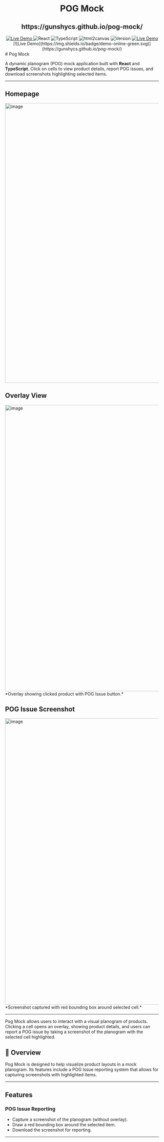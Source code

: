 <div align="center">
     <h1>POG Mock</h1>
     <h2>https://gunshycs.github.io/pog-mock/</h2>
    <a href="#">
        <img alt="Live Demo" src="https://img.shields.io/badge/demo-online-green.svg">
    </a>
    <img alt="React" src="https://img.shields.io/badge/React-18-blue?style=flat&logo=react&logoColor=white">
    <img alt="TypeScript" src="https://img.shields.io/badge/TypeScript-007ACC?style=flat&logo=typescript&logoColor=white">
    <img alt="html2canvas" src="https://img.shields.io/badge/html2canvas-FF6A00?style=flat&logo=html5&logoColor=white">
    <img alt="Version" src="https://img.shields.io/badge/version-1.0.0-blue.svg">
     <a href="https://gunshycs.github.io/pog-mock/" target="_blank" rel="noopener noreferrer">
       <img alt="Live Demo" src="https://img.shields.io/badge/demo-online-green.svg">
     </a>
     [![Live Demo](https://img.shields.io/badge/demo-online-green.svg)](https://gunshycs.github.io/pog-mock/)

</div>
# Pog Mock

A dynamic planogram (POG) mock application built with **React** and **TypeScript**. Click on cells to view product details, report POG issues, and download screenshots highlighting selected items.  

---

## Homepage
<img width="1916" height="912" alt="image" src="https://github.com/user-attachments/assets/e42702fa-b344-47c2-b51e-17f2cf356ec7" />

## Overlay View
<img width="1850" height="934" alt="image" src="https://github.com/user-attachments/assets/fd4281d3-50bf-408c-8dc2-d3640a3c54bb" />
*Overlay showing clicked product with POG Issue button.*

## POG Issue Screenshot
<img width="1850" height="934" alt="image" src="https://github.com/user-attachments/assets/081be72e-e80a-4079-994e-9fc405536206" />
*Screenshot captured with red bounding box around selected cell.*

---

Pog Mock allows users to interact with a visual planogram of products. Clicking a cell opens an overlay, showing product details, and users can report a POG issue by taking a screenshot of the planogram with the selected cell highlighted.

## 🌟 Overview

Pog Mock is designed to help visualize product layouts in a mock planogram. Its features include a POG Issue reporting system that allows for capturing screenshots with highlighted items.  

---

## Features
### POG Issue Reporting
- Capture a screenshot of the planogram (without overlay).
- Draw a red bounding box around the selected item.
- Download the screenshot for reporting.


---

